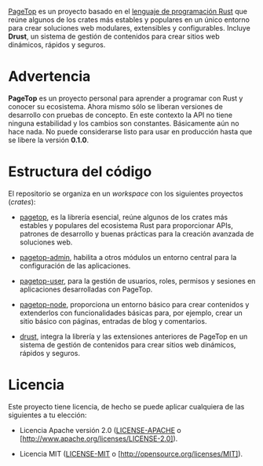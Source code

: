 [PageTop](https://suitepro.cillero.es/projects/pagetop/wiki) es un proyecto basado en el [lenguaje
de programación Rust](https://www.rust-lang.org/es/) que reúne algunos de los crates más estables y
populares en un único entorno para crear soluciones web modulares, extensibles y configurables.
Incluye **Drust**, un sistema de gestión de contenidos para crear sitios web dinámicos, rápidos y
seguros.


# Advertencia

**PageTop** es un proyecto personal para aprender a programar con Rust y conocer su ecosistema.
Ahora mismo sólo se liberan versiones de desarrollo con pruebas de concepto. En este contexto la API
no tiene ninguna estabilidad y los cambios son constantes. Básicamente aún no hace nada. No puede
considerarse listo para usar en producción hasta que se libere la versión **0.1.0**.


# Estructura del código

El repositorio se organiza en un *workspace* con los siguientes proyectos (*crates*):

* [pagetop](pagetop/), es la librería esencial, reúne algunos de los crates más estables y
  populares del ecosistema Rust para proporcionar APIs, patrones de desarrollo y buenas prácticas
  para la creación avanzada de soluciones web.

* [pagetop-admin](pagetop_admin/), habilita a otros módulos un entorno central para la
  configuración de las aplicaciones.

* [pagetop-user](pagetop_user/), para la gestión de usuarios, roles, permisos y sesiones en
  aplicaciones desarrolladas con PageTop.

* [pagetop-node](pagetop_node/), proporciona un entorno básico para crear contenidos y extenderlos
  con funcionalidades básicas para, por ejemplo, crear un sitio básico con páginas, entradas de blog
  y comentarios.

* [drust](drust/), integra la librería y las extensiones anteriores de PageTop en un sistema de
  gestión de contenidos para crear sitios web dinámicos, rápidos y seguros.


# Licencia

Este proyecto tiene licencia, de hecho se puede aplicar cualquiera de las siguientes a tu elección:

* Licencia Apache versión 2.0
  ([LICENSE-APACHE](https://gitlab.com/manuelcillero/pagetop/-/blob/main/LICENSE-APACHE) o
  [http://www.apache.org/licenses/LICENSE-2.0]).

* Licencia MIT
  ([LICENSE-MIT](https://gitlab.com/manuelcillero/pagetop/-/blob/main/LICENSE-MIT) o
  [http://opensource.org/licenses/MIT]).

